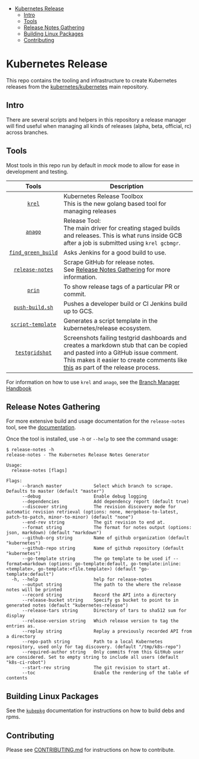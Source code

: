 <!-- BEGIN MUNGE: GENERATED_TOC -->
- [Kubernetes Release](#kubernetes-release)
  - [Intro](#intro)
  - [Tools](#tools)
  - [Release Notes Gathering](#release-notes-gathering)
  - [Building Linux Packages](#building-linux-packages)
  - [Contributing](#contributing)
<!-- END MUNGE: GENERATED_TOC -->

# Kubernetes Release

This repo contains the tooling and infrastructure to create Kubernetes releases from the [kubernetes/kubernetes] main repository.

## Intro

There are several scripts and helpers in this repository a release
manager will find useful when managing all kinds of releases (alpha,
beta, official, rc) across branches.

## Tools

Most tools in this repo run by default in *mock* mode to allow for ease in
development and testing.

Tools | Description
 :---: | --
[`krel`](/cmd/krel)                     | Kubernetes Release Toolbox<br/>This is the new golang based tool for managing releases
[`anago`](/anago)                       | Release Tool:<br/>The main driver for creating staged builds and releases. This is what runs inside GCB after a job is submitted using `krel gcbmgr`.
[`find_green_build`](/find_green_build) | Asks Jenkins for a good build to use.
[`release-notes`](/cmd/release-notes)   | Scrape GitHub for release notes.<br/>See [Release Notes Gathering](#release-notes-gathering) for more information.
[`prin`](/prin)                         | To show release tags of a particular PR or commit.
[`push-build.sh`](/push-build.sh)       | Pushes a developer build or CI Jenkins build up to GCS.
[`script-template`](/script-template)   | Generates a script template in the kubernetes/release ecosystem.
[`testgridshot`](/testgridshot)         | Screenshots failing testgrid dashboards and creates a markdown stub that can be copied and pasted into a GitHub issue comment.<br/>This makes it easier to create comments like [this][shot-issue] as part of the release process.

For information on how to use `krel` and `anago`, see the [Branch Manager Handbook]

[kubernetes/kubernetes]: https://git.k8s.io/kubernetes
[Branch Manager Handbook]: https://git.k8s.io/sig-release/release-engineering/role-handbooks/branch-manager.md
[shot-issue]: https://github.com/kubernetes/sig-release/issues/756#issuecomment-520721968

## Release Notes Gathering

For more extensive build and usage documentation for the `release-notes` tool, see the [documentation](./cmd/release-notes/README.md).

Once the tool is installed, use `-h` or `--help` to see the command usage:

```
$ release-notes -h
release-notes - The Kubernetes Release Notes Generator

Usage:
  release-notes [flags]

Flags:
      --branch master            Select which branch to scrape. Defaults to master (default "master")
      --debug                    Enable debug logging
      --dependencies             Add dependency report (default true)
      --discover string          The revision discovery mode for automatic revision retrieval (options: none, mergebase-to-latest, patch-to-patch, minor-to-minor) (default "none")
      --end-rev string           The git revision to end at.
      --format string            The format for notes output (options: json, markdown) (default "markdown")
      --github-org string        Name of github organization (default "kubernetes")
      --github-repo string       Name of github repository (default "kubernetes")
      --go-template string       The go template to be used if --format=markdown (options: go-template:default, go-template:inline:<template>, go-template:<file.template>) (default "go-template:default")
  -h, --help                     help for release-notes
      --output string            The path to the where the release notes will be printed
      --record string            Record the API into a directory
      --release-bucket string    Specify gs bucket to point to in generated notes (default "kubernetes-release")
      --release-tars string      Directory of tars to sha512 sum for display
      --release-version string   Which release version to tag the entries as.
      --replay string            Replay a previously recorded API from a directory
      --repo-path string         Path to a local Kubernetes repository, used only for tag discovery. (default "/tmp/k8s-repo")
      --required-author string   Only commits from this GitHub user are considered. Set to empty string to include all users (default "k8s-ci-robot")
      --start-rev string         The git revision to start at.
      --toc                      Enable the rendering of the table of contents
```

## Building Linux Packages

See the [`kubepkg`](/cmd/kubepkg/README.md) documentation for instructions on how to build debs and rpms.

## Contributing

Please see [CONTRIBUTING.md](CONTRIBUTING.md) for instructions on how to contribute.
